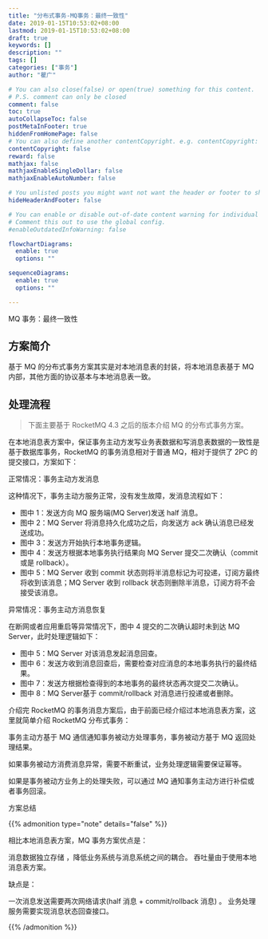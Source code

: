 ```yaml
---
title: "分布式事务-MQ事务：最终一致性"
date: 2019-01-15T10:53:02+08:00
lastmod: 2019-01-15T10:53:02+08:00
draft: true
keywords: []
description: ""
tags: []
categories: ["事务"]
author: "瞿广"

# You can also close(false) or open(true) something for this content.
# P.S. comment can only be closed
comment: false
toc: true
autoCollapseToc: false
postMetaInFooter: true
hiddenFromHomePage: false
# You can also define another contentCopyright. e.g. contentCopyright: "This is another copyright."
contentCopyright: false
reward: false
mathjax: false
mathjaxEnableSingleDollar: false
mathjaxEnableAutoNumber: false

# You unlisted posts you might want not want the header or footer to show
hideHeaderAndFooter: false

# You can enable or disable out-of-date content warning for individual post.
# Comment this out to use the global config.
#enableOutdatedInfoWarning: false

flowchartDiagrams:
  enable: true
  options: ""

sequenceDiagrams: 
  enable: true
  options: ""

---
```


<!--more-->



MQ 事务：最终一致性

## 方案简介

基于 MQ 的分布式事务方案其实是对本地消息表的封装，将本地消息表基于 MQ 内部，其他方面的协议基本与本地消息表一致。

## 处理流程

>下面主要基于 RocketMQ 4.3 之后的版本介绍 MQ 的分布式事务方案。

在本地消息表方案中，保证事务主动方发写业务表数据和写消息表数据的一致性是基于数据库事务，RocketMQ 的事务消息相对于普通 MQ，相对于提供了 2PC 的提交接口，方案如下：

正常情况：事务主动方发消息


这种情况下，事务主动方服务正常，没有发生故障，发消息流程如下：

- 图中 1：发送方向 MQ 服务端(MQ Server)发送 half 消息。
- 图中 2：MQ Server 将消息持久化成功之后，向发送方 ack 确认消息已经发送成功。
- 图中 3：发送方开始执行本地事务逻辑。
- 图中 4：发送方根据本地事务执行结果向 MQ Server 提交二次确认（commit 或是 rollback）。
- 图中 5：MQ Server 收到 commit 状态则将半消息标记为可投递，订阅方最终将收到该消息；MQ Server 收到 rollback 状态则删除半消息，订阅方将不会接受该消息。

异常情况：事务主动方消息恢复


在断网或者应用重启等异常情况下，图中 4 提交的二次确认超时未到达 MQ Server，此时处理逻辑如下：
- 图中 5：MQ Server 对该消息发起消息回查。
- 图中 6：发送方收到消息回查后，需要检查对应消息的本地事务执行的最终结果。
- 图中 7：发送方根据检查得到的本地事务的最终状态再次提交二次确认。
- 图中 8：MQ Server基于 commit/rollback 对消息进行投递或者删除。

介绍完 RocketMQ 的事务消息方案后，由于前面已经介绍过本地消息表方案，这里就简单介绍 RocketMQ 分布式事务： 

事务主动方基于 MQ 通信通知事务被动方处理事务，事务被动方基于 MQ 返回处理结果。

如果事务被动方消费消息异常，需要不断重试，业务处理逻辑需要保证幂等。 

如果是事务被动方业务上的处理失败，可以通过 MQ 通知事务主动方进行补偿或者事务回滚。

方案总结

{{% admonition type="note"  details="false" %}}

相比本地消息表方案，MQ 事务方案优点是： 

消息数据独立存储 ，降低业务系统与消息系统之间的耦合。
吞吐量由于使用本地消息表方案。

缺点是： 

一次消息发送需要两次网络请求(half 消息 + commit/rollback 消息) 。
业务处理服务需要实现消息状态回查接口。


{{% /admonition %}}